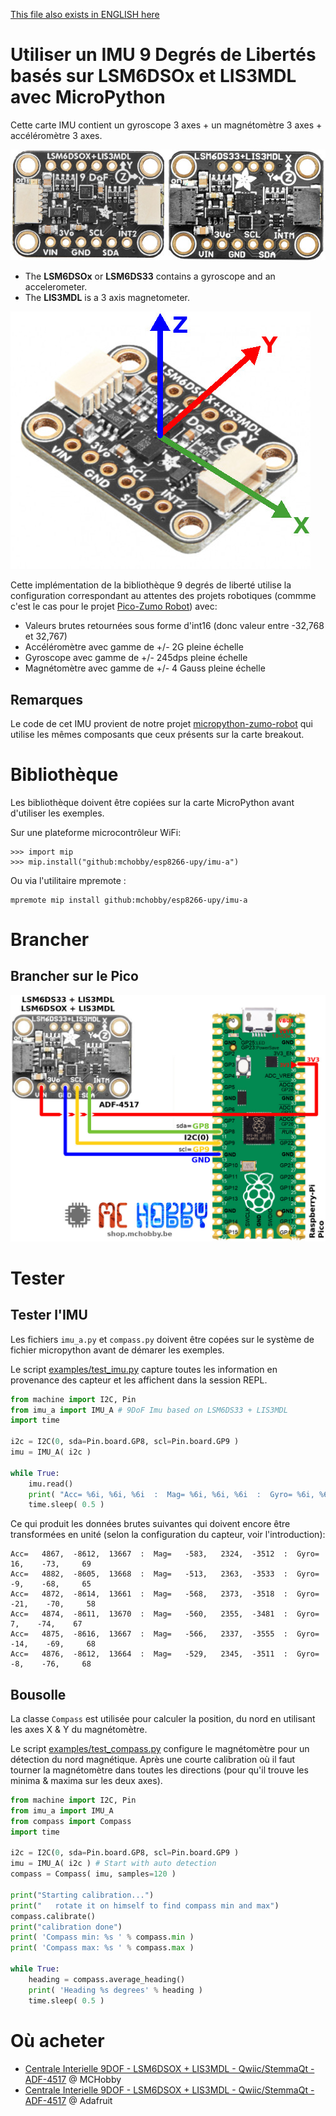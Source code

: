 [This file also exists in ENGLISH here](readme_ENG.md)

# Utiliser un IMU 9 Degrés de Libertés basés sur LSM6DSOx et LIS3MDL avec MicroPython

Cette carte IMU contient un gyroscope 3 axes + un magnétomètre 3 axes + accéléromètre 3 axes.

![IMU Gyro 9DoF - LSM6DSOX+LIS3MDL - LSM6DS33+LIS3MDL](docs/_static/gyro-9dof.jpg)

* The __LSM6DSOx__ or __LSM6DS33__ contains a gyroscope and an accelerometer.
* The __LIS3MDL__ is a 3 axis magnetometer.

![IMU Gyro 9DoF axis](docs/_static/lsm6dsox-9dof-axis.jpg)

Cette implémentation de la bibliothèque 9 degrés de liberté utilise la configuration correspondant au attentes des projets robotiques (commme c'est le cas pour le projet [Pico-Zumo Robot](https://github.com/mchobby/micropython-zumo-robot)) avec:
* Valeurs brutes retournées sous forme d'int16 (donc valeur entre -32,768 et 32,767)
* Accéléromètre avec gamme de +/- 2G pleine échelle
* Gyroscope avec gamme de +/- 245dps pleine échelle
* Magnétomètre avec gamme de +/- 4 Gauss pleine échelle


## Remarques

Le code de cet IMU provient de notre projet [micropython-zumo-robot](https://github.com/mchobby/micropython-zumo-robot) qui utilise les mêmes composants que ceux présents sur la carte breakout.

# Bibliothèque

Les bibliothèque doivent être copiées sur la carte MicroPython avant d'utiliser les exemples.

Sur une plateforme microcontrôleur WiFi:

```
>>> import mip
>>> mip.install("github:mchobby/esp8266-upy/imu-a")
```

Ou via l'utilitaire mpremote :

```
mpremote mip install github:mchobby/esp8266-upy/imu-a
```


# Brancher

## Brancher sur le Pico

![9DOF LSM6DSOx + LIS3MDL](docs/_static/lsm6dsox-lis3mdl-to-pico.jpg)

# Tester

## Tester l'IMU

Les fichiers `imu_a.py` et `compass.py` doivent être copées sur le système de fichier micropython avant de démarer les exemples.

Le script [examples/test_imu.py](examples/test_imu.py) capture toutes les information en provenance des capteur et les affichent dans la session REPL.

``` python
from machine import I2C, Pin
from imu_a import IMU_A # 9DoF Imu based on LSM6DS33 + LIS3MDL
import time

i2c = I2C(0, sda=Pin.board.GP8, scl=Pin.board.GP9 )
imu = IMU_A( i2c )

while True:
	imu.read()
	print( "Acc= %6i, %6i, %6i  :  Mag= %6i, %6i, %6i  :  Gyro= %6i, %6i, %6i  " % (imu.a.values+imu.m.values+imu.g.values) )
	time.sleep( 0.5 )
```

Ce qui produit les données brutes suivantes qui doivent encore être transformées en unité (selon la configuration du capteur, voir l'introduction):

```
Acc=   4867,  -8612,  13667  :  Mag=   -583,   2324,  -3512  :  Gyro=     16,    -73,     69                                                                                        
Acc=   4882,  -8605,  13668  :  Mag=   -513,   2363,  -3533  :  Gyro=     -9,    -68,     65                                                                                        
Acc=   4872,  -8614,  13661  :  Mag=   -568,   2373,  -3518  :  Gyro=    -21,    -70,     58                                                                                        
Acc=   4874,  -8611,  13670  :  Mag=   -560,   2355,  -3481  :  Gyro=      7,    -74,    67                                                                                        
Acc=   4875,  -8616,  13667  :  Mag=   -566,   2337,  -3555  :  Gyro=    -14,    -69,     68                                                                                        
Acc=   4876,  -8612,  13664  :  Mag=   -529,   2345,  -3511  :  Gyro=     -8,    -76,     68  
```

## Bousolle

La classe `Compass` est utilisée pour calculer la position, du nord en utilisant les axes X & Y du magnétomètre.

Le script [examples/test_compass.py](examples/test_compass.py) configure le magnétomètre pour un détection du nord magnétique.
Après une courte calibration où il faut tourner la magnétomètre dans toutes les directions (pour qu'il trouve les minima & maxima sur les deux axes).

``` python
from machine import I2C, Pin
from imu_a import IMU_A
from compass import Compass
import time

i2c = I2C(0, sda=Pin.board.GP8, scl=Pin.board.GP9 )
imu = IMU_A( i2c ) # Start with auto detection
compass = Compass( imu, samples=120 )

print("Starting calibration...")
print("   rotate it on himself to find compass min and max")
compass.calibrate()
print("calibration done")
print( 'Compass min: %s ' % compass.min )
print( 'Compass max: %s ' % compass.max )

while True:
	heading = compass.average_heading()
	print( 'Heading %s degrees' % heading )
	time.sleep( 0.5 )
```

# Où acheter
* [Centrale Interielle 9DOF - LSM6DSOX + LIS3MDL - Qwiic/StemmaQt - ADF-4517](https://shop.mchobby.be/fr/mouvement/2393-centrale-interielle-9dof-lsm6ds33-lis3mdl-3232100023932-adafruit.html) @ MCHobby
* [Centrale Interielle 9DOF - LSM6DSOX + LIS3MDL - Qwiic/StemmaQt - ADF-4517](https://www.adafruit.com/product/4517) @ Adafruit
